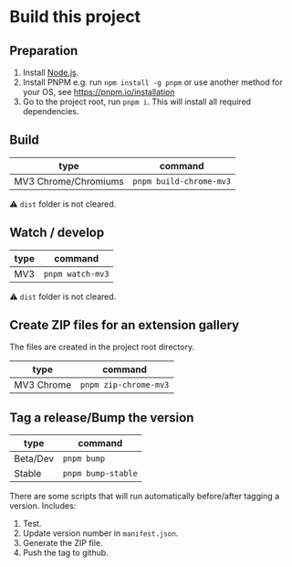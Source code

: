 # Build this project

## Preparation

1. Install [Node.js](https://nodejs.org/en/).
2. Install PNPM e.g. run `npm install -g pnpm` or use another method for your OS, see https://pnpm.io/installation
3. Go to the project root, run `pnpm i`. This will install all required dependencies.

## Build

| type                 | command                 |
| -------------------- | ----------------------- |
| MV3 Chrome/Chromiums | `pnpm build-chrome-mv3` |

⚠ `dist` folder is not cleared.

## Watch / develop

| type | command          |
| ---- | ---------------- |
| MV3  | `pnpm watch-mv3` |

⚠ `dist` folder is not cleared.

## Create ZIP files for an extension gallery

The files are created in the project root directory.

| type       | command               |
| ---------- | --------------------- |
| MV3 Chrome | `pnpm zip-chrome-mv3` |

## Tag a release/Bump the version

| type     | command            |
| -------- | ------------------ |
| Beta/Dev | `pnpm bump`        |
| Stable   | `pnpm bump-stable` |

There are some scripts that will run automatically before/after tagging a version. Includes:

1. Test.
2. Update version number in `manifest.json`.
3. Generate the ZIP file.
4. Push the tag to github.
